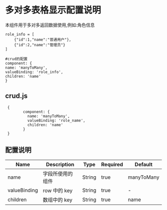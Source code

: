 # 多对多表格显示配置说明

本组件用于多对多返回数据使用,例如:角色信息

```angular2html
role_info = [
    {"id":1,"name":"普通用户"},
    {"id":2,"name":"管理员"}
]

#crud的配置
component: {
name: 'manyToMany',
valueBinding: 'role_info',
children: 'name'
}
```

## crud.js

```
 {
        component: {
          name: 'manyToMany',
          valueBinding: 'role_name',
          children: 'name'
        }
 }
```

## 配置说明

| Name         | Description      | Type   | Required | Default    |
| ------------ | ---------------- | ------ | -------- | ---------- |
| name         | 字段所使用的组件 | String | true     | manyToMany |
| valueBinding | row 中的 key     | String | true     | -          |
| children     | 数组中的 key     | String | true     | name       |
